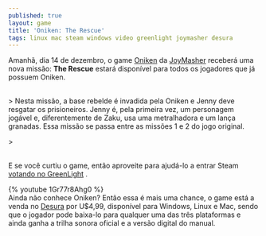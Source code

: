 ```yaml
---
published: true
layout: game
title: 'Oniken: The Rescue'
tags: linux mac steam windows video greenlight joymasher desura
---
```

Amanh&#227;, dia 14 de dezembro, o game <a href="http://oniken.net/" target="_blank">Oniken</a>
 da <a href="http://joymasher.com/" target="_blank">JoyMasher</a>
 receber&#225; uma nova miss&#227;o: **The Rescue** estar&#225; dispon&#237;vel para todos os jogadores que j&#225; possuem Oniken.</p>
 </p>

<br />
> Nesta miss&#227;o, a base rebelde &#233; invadida pela Oniken e Jenny deve resgatar os prisioneiros. Jenny &#233;, pela primeira vez, um personagem jog&#225;vel e, diferentemente de Zaku, usa uma metralhadora e um lan&#231;a granadas. Essa miss&#227;o se passa entre as miss&#245;es 1 e 2 do jogo original.</p>
> <br /></p>

<br />
E se voc&#234; curtiu o game, ent&#227;o aproveite para ajud&#225;-lo a entrar Steam<a href="http://steamcommunity.com/sharedfiles/filedetails/?id=92937904" target="_blank"> votando no GreenLight</a>
.</p>
{% youtube 1Gr77r8Ahg0 %}
<br />
Ainda n&#227;o conhece Oniken? Ent&#227;o essa &#233; mais uma chance, o game est&#225; a venda no <a href="http://www.desura.com/games/oniken" target="_blank">Desura</a>
 por U$4,99, dispon&#237;vel para Windows, Linux e Mac, sendo que o jogador pode baixa-lo para qualquer uma das tr&#234;s plataformas e ainda ganha a trilha sonora oficial e a vers&#227;o digital do manual.</p>
 </p>
